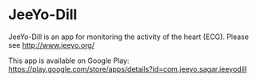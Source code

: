 JeeYo-Dill
==========

JeeYo-Dill is an app for monitoring the activity of the heart (ECG). Please see http://www.jeeyo.org/

This app is available on Google Play: https://play.google.com/store/apps/details?id=com.jeeyo.sagar.jeeyodill

